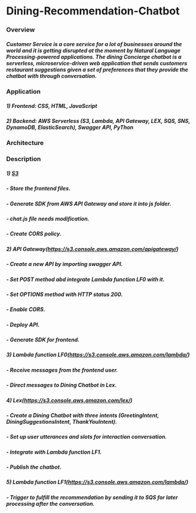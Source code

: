# Dining-Recommendation-Chatbot

### Overview
##### Customer Service is a core service for a lot of businesses around the world and it is getting disrupted at the moment by Natural Language Processing-powered applications. The dining Concierge chatbot is a serverless, microservice-driven web application that sends customers restaurant suggestions given a set of preferences that they provide the chatbot with through conversation. 

### Application
##### 1) Frontend: CSS, HTML, JavaScript
##### 2) Backend: AWS Serverless (S3, Lambda, API Gateway, LEX, SQS, SNS, DynamoDB, ElasticSearch), Swagger API, PyThon

### Architecture

### Description
##### 1) [S3](https://s3.console.aws.amazon.com/s3/)
#####    - Store the frontend files.
#####    - Generate SDK from AWS API Gateway and store it into js folder.
#####    - chat.js file needs modification.
#####    - Create CORS policy.
##### 2) API Gateway(https://s3.console.aws.amazon.com/apigateway/)
#####    - Create a new API by importing swagger API.
#####    - Set POST method abd integrate Lambda function LF0 with it.
#####    - Set OPTIONS method with HTTP status 200.
#####    - Enable CORS.
#####    - Deploy API.
#####    - Generate SDK for frontend.
##### 3) Lambda function LF0(https://s3.console.aws.amazon.com/lambda/)
#####    - Receive messages from the frontend user.
#####    - Direct messages to Dining Chatbot in Lex.
##### 4) Lex(https://s3.console.aws.amazon.com/lex/)
#####    - Create a Dining Chatbot with three intents (GreetingIntent, DiningSuggestionsIntent, ThankYouIntent).
#####    - Set up user utterances and slots for interaction conversation. 
#####    - Integrate with Lambda function LF1.
#####    - Publish the chatbot.
##### 5) Lambda function LF1(https://s3.console.aws.amazon.com/lambda/)
#####    - Trigger to fulfill the recommendation by sending it to SQS for later processing after the conversation.
